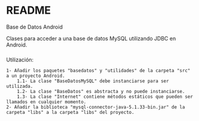 # README #

Base de Datos Android

Clases para acceder a una base de datos MySQL utilizando JDBC en Android.

#####

Utilización:

	1- Añadir los paquetes "basedatos" y "utilidades" de la carpeta "src" a un proyecto Android.
		1.1- La clase "BaseDatosMySQL" debe instanciarse para ser utilizada.
		1.2- La clase "BaseDatos" es abstracta y no puede instanciarse.
		1.3- La clase "Internet" contiene métodos estáticos que pueden ser llamados en cualquier momento.
	2- Añadir la biblioteca "mysql-connector-java-5.1.33-bin.jar" de la carpeta "libs" a la carpeta "libs" del proyecto.

#####